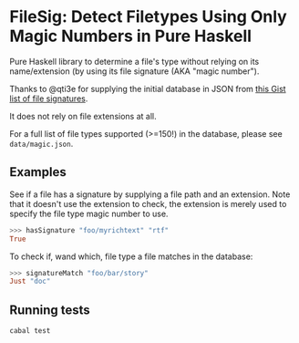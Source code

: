 # FileSig: Detect Filetypes Using Only Magic Numbers in Pure Haskell

Pure Haskell library to determine a file's type without relying on its
name/extension (by using its file signature (AKA "magic number").

Thanks to @qti3e for supplying the initial database in JSON from [this Gist
list of file
signatures](https://gist.github.com/qti3e/6341245314bf3513abb080677cd1c93b).

It does not rely on file extensions at all.

For a full list of file types supported (>=150!) in the database, please see
`data/magic.json`.

## Examples

See if a file has a signature by supplying a file path and an extension. Note that
it doesn't use the extension to check, the extension is merely used to specify the
file type magic number to use.

```haskell
>>> hasSignature "foo/myrichtext" "rtf"
True
```

To check if, wand which, file type a file matches in the database:

```haskell
>>> signatureMatch "foo/bar/story"
Just "doc"
```

## Running tests

`cabal test`
